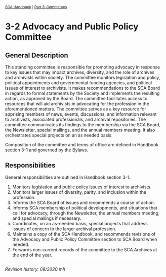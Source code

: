 <sup>[SCA Handbook](/sca-handbook/index.html) | [Part 3: Committees](../03_committees/index.html)</sup> 

# 3-2 Advocacy and Public Policy Committee

## General Description

This standing committee is responsible for promoting advocacy in response to key issues that may impact archives, diversity, and the role of archives and archivists within society. The committee monitors legislation and policy, political appointments and governmental funding agencies, and political issues of interest to archivists. It makes recommendations to the SCA Board in regards to formal statements by the Society and implements the resulting action, as approved by the Board. The committee facilitates access to resources that will aid archivists in advocating for the profession in the aforementioned matters. The committee serves as a key resource for apprising members of news, events, discussions, and information relevant to archivists, associated professionals, and archival repositories. The committee communicates its findings to the membership via the SCA Board, the Newsletter, special mailings, and the annual members meeting. It also orchestrates special projects on an as needed basis.

Composition of the committee and terms of office are defined in Handbook section 3-1 and governed by the Bylaws.

## Responsibilities

General responsibilities are outlined in Handbook section 3-1.

1. Monitors legislation and public policy issues of interest to archivists.
2. Monitors larger issues of diversity, parity, and inclusion within the profession.
3. Informs the SCA Board of issues and recommends a course of action.
4. Informs SCA membership of political developments, and situations that call for advocacy, through the Newsletter, the annual members meeting, and special mailings if necessary.
5. Coordinates, on an as-needed basis, special projects that address issues of concern to the larger archival profession.
6. Maintains a copy of the SCA Handbook, and recommends revisions of the Advocacy and Public Policy Committee section to SCA Board when needed.
7. Forwards non-current records of the committee to the SCA Archives at the end of the year.

***

_Revision history: 08/2020 mh_
